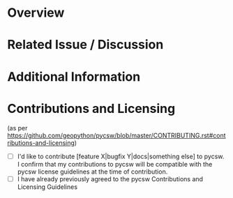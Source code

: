 # Overview

# Related Issue / Discussion

# Additional Information

# Contributions and Licensing

(as per https://github.com/geopython/pycsw/blob/master/CONTRIBUTING.rst#contributions-and-licensing)

- [ ] I'd like to contribute [feature X|bugfix Y|docs|something else] to pycsw. I confirm that my contributions to pycsw will be compatible with the pycsw license guidelines at the time of contribution.
- [ ] I have already previously agreed to the pycsw Contributions and Licensing Guidelines
